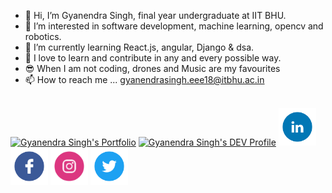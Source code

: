 - 👋 Hi, I’m Gyanendra Singh, final year undergraduate at IIT BHU.
- 👀 I’m interested in software development, machine learning, opencv and robotics.
- 🌱 I’m currently learning React.js, angular, Django & dsa.
- 💞️ I love to learn and contribute in any and every possible way.
- 😎 When I am not coding, drones and Music are my favourites
- 📫 How to reach me ... gyanendrasingh.eee18@itbhu.ac.in
<br/>
<a href="https://gyanendrasingh583.github.io/trial/"><img src="https://media.giphy.com/media/xT9IgJDoafV91dzHkA/giphy.gif" alt="Gyanendra Singh's Portfolio" height="50" width="50"></a>
<a href="https://dev.to/gyanendrasingh583"><img src="https://d2fltix0v2e0sb.cloudfront.net/dev-badge.svg" alt="Gyanendra Singh's DEV Profile" height="50" width="50"></a>
<a href="https://www.linkedin.com/in/gyanendra-singh-743b39186/"><img src="https://github.com/aritraroy/social-icons/blob/master/linkedin-icon.png?raw=true" height="60" width="60" ></a>
<a href="https://www.facebook.com/gyanendrasingh.varanasi/"><img src="https://github.com/aritraroy/social-icons/blob/master/facebook-icon.png?raw=true" height="60" width="60"></a>
<a href="https://www.instagram.com/hey__vats/?hl=en"><img src="https://github.com/aritraroy/social-icons/blob/master/instagram-icon.png?raw=true" height="60" width="60"></a>
<a href="https://twitter.com/Gyanend85762752"><img src="https://github.com/aritraroy/social-icons/blob/master/twitter-icon.png?raw=true" height="60" width="60"></a>
<!-- Please don't remove this: Grab your social icons from https://github.com/carlsednaoui/gitsocial -->
<!---
gyanendrasingh583/gyanendrasingh583 is a ✨ special ✨ repository because its `README.md` (this file) appears on your GitHub profile.
You can click the Preview link to take a look at your changes.
--->
